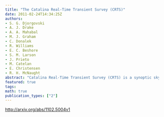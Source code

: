 ```yaml
---
title: "The Catalina Real-Time Transient Survey (CRTS)"
date: 2011-02-24T14:34:25Z
authors:
- S. G. Djorgovski
- A. J. Drake
- A. A. Mahabal
- M. J. Graham
- C. Donalek
- R. Williams
- E. C. Beshore
- S. M. Larson
- J. Prieto
- M. Catelan
- E. Christensen
- R. H. McNaught
abstract: "Catalina Real-Time Transient Survey (CRTS) is a synoptic sky survey uses data streams from 3 wide-field telescopes in Arizona and Australia, covering the total area of ~30,000 deg2, down to the limiting magnitudes ~ 20 - 21 mag per exposure, with time baselines from 10 min to 6 years (and growing); there are now typically ~ 200 - 300 exposures per pointing, and coadded images reach deeper than 23 mag. The basic goal of CRTS is a systematic exploration and characterization of the faint, variable sky. The survey has detected ~ 3,000 high-amplitude transients to date, including ~ 1,000 supernovae, hundreds of CVs (the majority of them previously uncatalogued), and hundreds of blazars / OVV AGN, highly variable and flare stars, etc. CRTS has a complete open data philosophy: all transients are published immediately electronically, with no proprietary period at all, and all of the data (images, light curves) will be publicly available in the near future, thus benefiting the entire astronomical community. CRTS is a scientific and technological testbed and precursor for the grander synoptic sky surveys to come."
featured: true
tags:
math: true
publication_types: ["2"]
---
```

http://arxiv.org/abs/1102.5004v1
